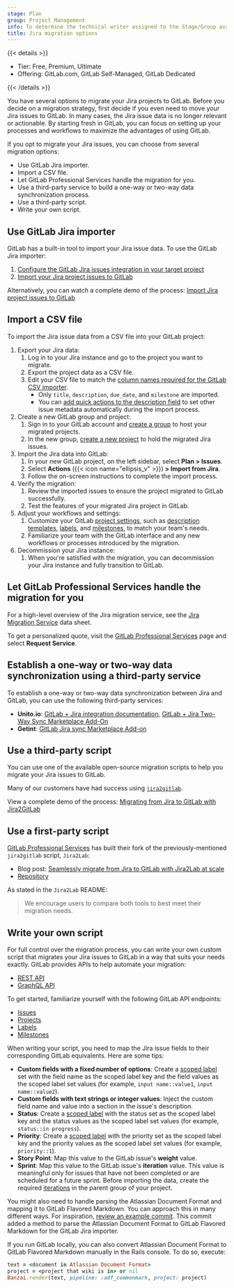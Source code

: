 ```yaml
---
stage: Plan
group: Project Management
info: To determine the technical writer assigned to the Stage/Group associated with this page, see https://handbook.gitlab.com/handbook/product/ux/technical-writing/#assignments.
title: Jira migration options
---
```


{{< details >}}

- Tier: Free, Premium, Ultimate
- Offering: GitLab.com, GitLab Self-Managed, GitLab Dedicated

{{< /details >}}

You have several options to migrate your Jira projects to GitLab. Before you decide on a migration strategy,
first decide if you even need to move your Jira issues to GitLab. In many cases, the Jira issue data is no longer
relevant or actionable. By starting fresh in GitLab, you can focus on setting up your processes and workflows to
maximize the advantages of using GitLab.

If you opt to migrate your Jira issues, you can choose from several migration options:

- Use GitLab Jira importer.
- Import a CSV file.
- Let GitLab Professional Services handle the migration for you.
- Use a third-party service to build a one-way or two-way data synchronization process.
- Use a third-party script.
- Write your own script.

## Use GitLab Jira importer

GitLab has a built-in tool to import your Jira issue data. To use the GitLab Jira importer:

1. [Configure the GitLab Jira issues integration in your target project](../../../integration/jira/configure.md#configure-the-integration)
1. [Import your Jira project issues to GitLab](../import/jira.md)

Alternatively, you can watch a complete demo of the process: <i class="fa fa-youtube-play youtube" aria-hidden="true"></i> [Import Jira project issues to GitLab](https://www.youtube.com/watch?v=OTJdJWmODFA)
<!-- Video published on 2023-07-27 -->

## Import a CSV file

To import the Jira issue data from a CSV file into your GitLab project:

1. Export your Jira data:
   1. Log in to your Jira instance and go to the project you want to migrate.
   1. Export the project data as a CSV file.
   1. Edit your CSV file to match the [column names required for the GitLab CSV importer](../issues/csv_import.md).
      - Only `title`, `description`, `due_date`, and `milestone` are imported.
      - You can [add quick actions to the description field](../quick_actions.md) to set other issue metadata automatically during the import process.
1. Create a new GitLab group and project:
   1. Sign in to your GitLab account and [create a group](../../group/_index.md#create-a-group) to host your migrated projects.
   1. In the new group, [create a new project](../_index.md#create-a-blank-project) to hold the migrated Jira issues.
1. Import the Jira data into GitLab:
   1. In your new GitLab project, on the left sidebar, select **Plan > Issues**.
   1. Select **Actions** ({{< icon name="ellipsis_v" >}}) **> Import from Jira**.
   1. Follow the on-screen instructions to complete the import process.
1. Verify the migration:
   1. Review the imported issues to ensure the project migrated to GitLab successfully.
   1. Test the features of your migrated Jira project in GitLab.
1. Adjust your workflows and settings:
   1. Customize your GitLab [project settings](../settings/_index.md), such as [description templates](../description_templates.md), [labels](../labels.md), and [milestones](../milestones/_index.md), to match your team's needs.
   1. Familiarize your team with the GitLab interface and any new workflows or processes introduced by the migration.
1. Decommission your Jira instance:
   1. When you're satisfied with the migration, you can decommission your Jira instance and fully transition to GitLab.

## Let GitLab Professional Services handle the migration for you

For a high-level overview of the Jira migration service, see the [Jira Migration Service](https://drive.google.com/file/d/1p0rv02OnjfSiNoeDT2u4MhviozS--Yan/view) data sheet.

To get a personalized quote, visit the [GitLab Professional Services](https://about.gitlab.com/services/) page and select **Request Service**.

## Establish a one-way or two-way data synchronization using a third-party service

To establish a one-way or two-way data synchronization between Jira and GitLab, you can use the following third-party services:

- **Unito.io**: [GitLab + Jira integration documentation](https://guide.unito.io/gitlab-jira-integration), [GitLab + Jira Two-Way Sync Marketplace Add-On](https://marketplace.atlassian.com/apps/1218054/gitlab-jira-two-way-sync?tab=overview&hosting=cloud)
- **Getint**: [GitLab Jira sync Marketplace Add-on](https://marketplace.atlassian.com/apps/1223999/gitlab-jira-sync-integration-by-getint?tab=overview&hosting=cloud)

## Use a third-party script

You can use one of the available open-source migration scripts to help you migrate your Jira issues to GitLab.

Many of our customers have had success using [`jira2gitlab`](https://github.com/swingbit/jira2gitlab).

View a complete demo of the process: <i class="fa fa-youtube-play youtube" aria-hidden="true"></i> [Migrating from Jira to GitLab with Jira2GitLab](https://www.youtube.com/watch?v=aJfnTZrS4t4)
<!-- Video published on 2024-01-09 -->

## Use a first-party script

[GitLab Professional Services](https://about.gitlab.com/services/) has built their fork of the previously-mentioned `jira2gitlab` script, `Jira2Lab`:

- Blog post: [Seamlessly migrate from Jira to GitLab with Jira2Lab at scale](https://about.gitlab.com/blog/2024/10/10/seamlessly-migrate-from-jira-to-gitlab-with-jira2lab-at-scale/)
- [Repository](https://gitlab.com/gitlab-org/professional-services-automation/tools/migration/jira2lab)

As stated in the `Jira2Lab` README:

> We encourage users to compare both tools to best meet their migration needs.

## Write your own script

For full control over the migration process, you can write your own custom script that migrates
your Jira issues to GitLab in a way that suits your needs exactly. GitLab provides APIs to help
automate your migration:

- [REST API](../../../api/rest/_index.md)
- [GraphQL API](../../../api/graphql/_index.md)

To get started, familiarize yourself with the following GitLab API endpoints:

- [Issues](../../../api/issues.md)
- [Projects](../../../api/projects.md)
- [Labels](../../../api/labels.md)
- [Milestones](../../../api/milestones.md)

When writing your script, you need to map the Jira issue fields to their corresponding GitLab equivalents. Here are some tips:

- **Custom fields with a fixed number of options**: Create a [scoped label](../labels.md#scoped-labels) set with the field name as the scoped label key and the field values as the scoped label set values (for example, `input name::value1`, `input name::value2`).
- **Custom fields with text strings or integer values**: Inject the custom field name and value into a section in the issue's description.
- **Status**: Create a [scoped label](../labels.md#scoped-labels) with the status set as the scoped label key and the status values as the scoped label set values (for example, `status::in progress`).
- **Priority**: Create a [scoped label](../labels.md#scoped-labels) with the priority set as the scoped label key and the priority values as the scoped label set values (for example, `priority::1`).
- **Story Point**: Map this value to the GitLab issue's **weight** value.
- **Sprint**: Map this value to the GitLab issue's **iteration** value. This value is meaningful
  only for issues that have not been completed or are scheduled for a future sprint. Before importing
  the data, create the required [iterations](../../group/iterations/_index.md#iteration-cadences) in the
  parent group of your project.

You might also need to handle parsing the Atlassian Document Format and mapping it to GitLab Flavored Markdown.
You can approach this in many different ways. For inspiration,
[review an example commit](https://gitlab.com/gitlab-org/gitlab/-/commit/4292a286d3f4ab26466f8e89125a4dbd194a9f3e).
This commit added a method to parse the Atlassian Document Format to GitLab Flavored Markdown for the GitLab Jira importer.

If you run GitLab locally, you can also convert Atlassian Document Format to GitLab Flavored Markdown
manually in the Rails console. To do so, execute:

```ruby
text = <document in Atlassian Document Format>
project = <project that wiki is in> or nil
Banzai.render(text, pipeline: :adf_commonmark, project: project)
```
